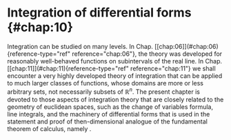 # Integration of differential forms {#chap:10}

Integration can be studied on many levels. In Chap.
\[\[chap:06\]](#chap:06){reference-type="ref" reference="chap:06"}, the
theory was developed for reasonably well-behaved functions on
subintervals of the real line. In Chap.
\[\[chap:11\]](#chap:11){reference-type="ref" reference="chap:11"} we
shall encounter a very highly developed theory of integration that can
be applied to much larger classes of functions, whose domains are more
or less arbitrary sets, not necessarily subsets of $\mathbb{R}^n$. The present
chapter is devoted to those aspects of integration theory that are
closely related to the geometry of euclidean spaces, such as the change
of variables formula, line integrals, and the machinery of differential
forms that is used in the statement and proof of then-dimensional
analogue of the fundamental theorem of calculus, namely .
